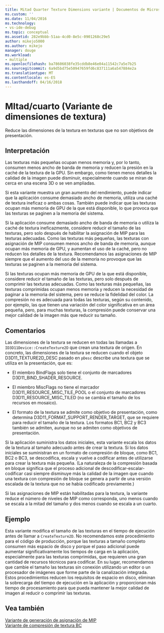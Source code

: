 ```yaml
---
title: Mitad Quarter Texture Dimensions variante | Documentos de Microsoft
ms.custom: ''
ms.date: 11/04/2016
ms.technology:
- vs-ide-debug
ms.topic: conceptual
ms.assetid: 282e9bbb-51aa-4cd0-8e5c-0901268c29e5
author: mikejo5000
ms.author: mikejo
manager: douge
ms.workload:
- multiple
ms.openlocfilehash: ba78606038fe35cddb8e46e04a11542c7a5e7b25
ms.sourcegitcommit: 6a9d5bd75e50947659fd6c837111a6a547884e2a
ms.translationtype: MT
ms.contentlocale: es-ES
ms.lasthandoff: 04/16/2018
---
```

# <a name="halfquarter-texture-dimensions-variant"></a>MItad/cuarto (Variante de dimensiones de textura)
Reduce las dimensiones de la textura en texturas que no son objetivos de presentación.  
  
## <a name="interpretation"></a>Interpretación  
 Las texturas más pequeñas ocupan menos memoria y, por lo tanto, consumen menos ancho de banda de memoria y reducen la presión en la caché de la textura de la GPU. Sin embargo, como tienen menos detalles la calidad de la imagen puede disminuir, especialmente cuando se miran de cerca en una escena 3D o se ven ampliadas.  
  
 Si esta variante muestra un gran aumento del rendimiento, puede indicar que la aplicación consume demasiado ancho de memoria, utiliza una caché de textura ineficaz o ambas cosas. También puede indicar que las texturas ocupan más memoria de GPU de la que está disponible, lo que provoca que las texturas se paginen a la memoria del sistema.  
  
 Si la aplicación consume demasiado ancho de banda de memoria o utiliza la caché de textura ineficazmente, considere reducir el tamaño de las texturas, pero solo después de habilitar la asignación de MIP para las texturas adecuadas. Como las texturas más pequeñas, las texturas con asignación de MIP consumen menos ancho de banda de memoria, aunque ocupan más memoria de GPU, y aumentan el uso de la caché, pero no reducen los detalles de la textura. Recomendamos las asignaciones de MIP siempre que el aumento del uso de la memoria no provoque que las texturas se paginen a la memoria del sistema.  
  
 Si las texturas ocupan más memoria de GPU de la que está disponible, considere reducir el tamaño de las texturas, pero solo después de comprimir las texturas adecuadas. Como las texturas más pequeñas, las texturas comprimidas ocupan menos memoria y reducen la necesidad de paginar a la memoria del sistema, pero se reduce la fidelidad del color. La compresión no es adecuada para todas las texturas, según su contenido, por ejemplo, las que tienen una variación del color significativa en un área pequeña, pero, para muchas texturas, la compresión puede conservar una mejor calidad de la imagen más que reducir su tamaño.  
  
## <a name="remarks"></a>Comentarios  
 Las dimensiones de la textura se reducen en todas las llamadas a `ID3D11Device::CreateTexture2D` que crean una textura de origen. En concreto, las dimensiones de la textura se reducen cuando el objeto D3D11_TEXTURE2D_DESC pasado en `pDesc` describe una textura que se utiliza en la presentación, que es:  
  
-   El miembro BindFlags solo tiene el conjunto de marcadores D3D11_BIND_SHADER_RESOURCE.  
  
-   El miembro MiscFlags no tiene el marcador D3D11_RESOURCE_MISC_TILE_POOL o el conjunto de marcadores D3D11_RESOURCE_MISC_TILED (no se cambia el tamaño de los recursos en mosaico).  
  
-   El formato de la textura se admite como objetivo de presentación, como determina D3D11_FORMAT_SUPPORT_RENDER_TARGET, que se requiere para reducir el tamaño de la textura. Los formatos BC1, BC2 y BC3 también se admiten, aunque no se admiten como objetivos de presentación.  
  
 Si la aplicación suministra los datos iniciales, esta variante escala los datos de la textura al tamaño adecuado antes de crear la textura. Si los datos iniciales se suministran en un formato de compresión de bloque, como BC1, BC2 o BC3, se descodifica, escala y vuelve a codificar antes de utilizarse para crear la textura más pequeña. (La naturaleza de la compresión basada en bloque significa que el proceso adicional de descodificar-escalar-codificar casi siempre disminuye más la calidad de la imagen que cuando una textura con compresión de bloque se genera a partir de una versión escalada de la textura que no se había codificado previamente.)  
  
 Si las asignaciones de MIP están habilitadas para la textura, la variante reduce el número de niveles de MIP como corresponda, uno menos cuando se escala a la mitad del tamaño y dos menos cuando se escala a un cuarto.  
  
## <a name="example"></a>Ejemplo  
 Esta variante modifica el tamaño de las texturas en el tiempo de ejecución antes de llamar a `CreateTexture2D`. No recomendamos este procedimiento para el código de producción, porque las texturas a tamaño completo consumen más espacio de disco y porque el paso adicional puede aumentar significativamente los tiempos de carga en la aplicación, especialmente para las texturas comprimidas, que requieren una gran cantidad de recursos técnicos para codificar. En su lugar, recomendamos que cambie el tamaño las texturas sin conexión utilizando un editor o un procesador de imágenes que forme parte de la canalización integrada. Estos procedimientos reducen los requisitos de espacio en disco, eliminan la sobrecarga del tiempo de ejecución en la aplicación y proporcionan más tiempo de procesamiento para que pueda mantener la mejor calidad de imagen al reducir o comprimir las texturas.  
  
## <a name="see-also"></a>Vea también  
 [Variante de generación de asignación de MIP](mip-map-generation-variant.md)   
 [Variante de compresión de textura BC](bc-texture-compression-variant.md)